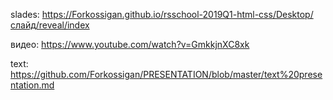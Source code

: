 slades: https://Forkossigan.github.io/rsschool-2019Q1-html-css/Desktop/слайд/reveal/index

видео: https://www.youtube.com/watch?v=GmkkjnXC8xk

text: https://github.com/Forkossigan/PRESENTATION/blob/master/text%20presentation.md
